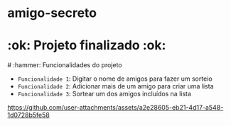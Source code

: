 # amigo-secreto
<h1 aling="center">
  :ok: Projeto finalizado :ok:
</h1>
# :hammer: Funcionalidades do projeto

- `Funcionalidade 1`: Digitar o nome de amigos para fazer um sorteio
- `Funcionalidade 2`: Adicionar mais de um amigo para criar uma lista
- `Funcionalidade 3`: Sortear um dos amigos incluídos na lista

https://github.com/user-attachments/assets/a2e28605-eb21-4d17-a548-1d0728b5fe58

